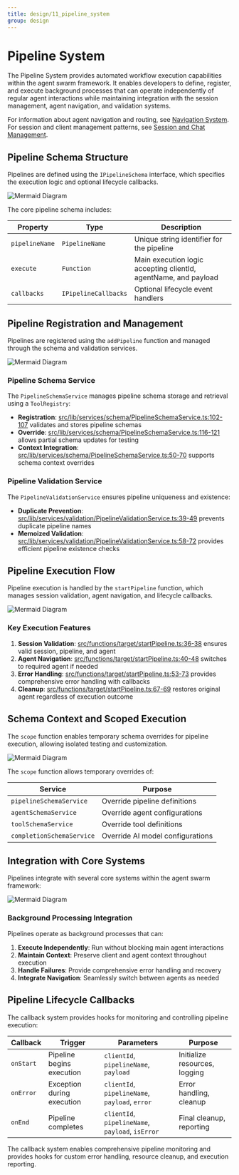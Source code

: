 ```yaml
---
title: design/11_pipeline_system
group: design
---
```


# Pipeline System

The Pipeline System provides automated workflow execution capabilities within the agent swarm framework. It enables developers to define, register, and execute background processes that can operate independently of regular agent interactions while maintaining integration with the session management, agent navigation, and validation systems.

For information about agent navigation and routing, see [Navigation System](./10_Navigation_System.md). For session and client management patterns, see [Session and Chat Management](./06_Session_and_Chat_Management.md).

## Pipeline Schema Structure

Pipelines are defined using the `IPipelineSchema` interface, which specifies the execution logic and optional lifecycle callbacks.

![Mermaid Diagram](./diagrams/11_Pipeline_System_0.svg)

The core pipeline schema includes:

| Property | Type | Description |
|----------|------|-------------|
| `pipelineName` | `PipelineName` | Unique string identifier for the pipeline |
| `execute` | `Function` | Main execution logic accepting clientId, agentName, and payload |
| `callbacks` | `IPipelineCallbacks` | Optional lifecycle event handlers |

## Pipeline Registration and Management

Pipelines are registered using the `addPipeline` function and managed through the schema and validation services.

![Mermaid Diagram](./diagrams/11_Pipeline_System_1.svg)

### Pipeline Schema Service

The `PipelineSchemaService` manages pipeline schema storage and retrieval using a `ToolRegistry`:

- **Registration**: [src/lib/services/schema/PipelineSchemaService.ts:102-107]() validates and stores pipeline schemas
- **Override**: [src/lib/services/schema/PipelineSchemaService.ts:116-121]() allows partial schema updates for testing
- **Context Integration**: [src/lib/services/schema/PipelineSchemaService.ts:50-70]() supports schema context overrides

### Pipeline Validation Service

The `PipelineValidationService` ensures pipeline uniqueness and existence:

- **Duplicate Prevention**: [src/lib/services/validation/PipelineValidationService.ts:39-49]() prevents duplicate pipeline names
- **Memoized Validation**: [src/lib/services/validation/PipelineValidationService.ts:58-72]() provides efficient pipeline existence checks

## Pipeline Execution Flow

Pipeline execution is handled by the `startPipeline` function, which manages session validation, agent navigation, and lifecycle callbacks.

![Mermaid Diagram](./diagrams/11_Pipeline_System_2.svg)

### Key Execution Features

1. **Session Validation**: [src/functions/target/startPipeline.ts:36-38]() ensures valid session, pipeline, and agent
2. **Agent Navigation**: [src/functions/target/startPipeline.ts:40-48]() switches to required agent if needed
3. **Error Handling**: [src/functions/target/startPipeline.ts:53-73]() provides comprehensive error handling with callbacks
4. **Cleanup**: [src/functions/target/startPipeline.ts:67-69]() restores original agent regardless of execution outcome

## Schema Context and Scoped Execution

The `scope` function enables temporary schema overrides for pipeline execution, allowing isolated testing and customization.

![Mermaid Diagram](./diagrams/11_Pipeline_System_3.svg)

The `scope` function allows temporary overrides of:

| Service | Purpose |
|---------|---------|
| `pipelineSchemaService` | Override pipeline definitions |
| `agentSchemaService` | Override agent configurations |
| `toolSchemaService` | Override tool definitions |
| `completionSchemaService` | Override AI model configurations |

## Integration with Core Systems

Pipelines integrate with several core systems within the agent swarm framework:

![Mermaid Diagram](./diagrams/11_Pipeline_System_4.svg)

### Background Processing Integration

Pipelines operate as background processes that can:

1. **Execute Independently**: Run without blocking main agent interactions
2. **Maintain Context**: Preserve client and agent context throughout execution
3. **Handle Failures**: Provide comprehensive error handling and recovery
4. **Integrate Navigation**: Seamlessly switch between agents as needed

## Pipeline Lifecycle Callbacks

The callback system provides hooks for monitoring and controlling pipeline execution:

| Callback | Trigger | Parameters | Purpose |
|----------|---------|------------|---------|
| `onStart` | Pipeline begins execution | `clientId`, `pipelineName`, `payload` | Initialize resources, logging |
| `onError` | Exception during execution | `clientId`, `pipelineName`, `payload`, `error` | Error handling, cleanup |
| `onEnd` | Pipeline completes | `clientId`, `pipelineName`, `payload`, `isError` | Final cleanup, reporting |

The callback system enables comprehensive pipeline monitoring and provides hooks for custom error handling, resource cleanup, and execution reporting.